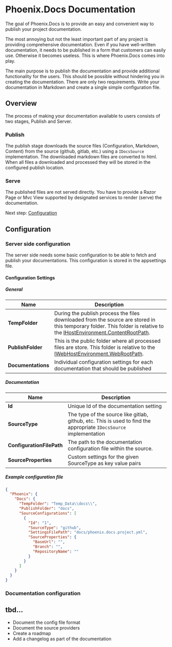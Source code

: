 # Phoenix.Docs Documentation

The goal of Phoenix.Docs is to provide an easy and convenient way to publish your project documentation. 

The most annoying but not the least important part of any project is providing comprehensive documentation. Even if you have 
well-written documentation, it needs to be published in a form that customers can easily use. Otherwise it becomes useless. 
This is where Phoenix.Docs comes into play. 

The main purpose is to publish the documentation and provide additional functionality for the users. This should be possible without 
hindering you in creating the documentation. There are only two requirements. 
Write your documentation in Markdown and create a single simple configuration file.

## Overview

The process of making your documentation available to users consists of two stages, Publish and Server.

### Publish

The publish stage downloads the source files (Configuration, Markdown, Content) from 
the source (github, gitlab, etc.) using a `IDocsSource` implementation. The downloaded markdown files are
converted to html. When all files a downloaded and processed they will be stored in the configured publish location.

### Serve

The published files are not served directly. You have to provide a Razor Page or Mvc View supported by designated services 
to render (serve) the documentation.

Next step: [Configuration](configuration.md)

## Configuration

### Server side configuration

The server side needs some basic configuration to be able to fetch and publish your documentations. This configuration 
is stored in the appsettings file. 

#### Configuration Settings

##### General

|Name|Description|
|---|---|
|**TempFolder**|During the publish process the files downloaded from the source are stored in this temporary folder. This folder is relative to the [IHostEnvironment.ContentRootPath](https://learn.microsoft.com/en-us/dotnet/api/microsoft.extensions.hosting.ihostenvironment.contentrootpath?view=dotnet-plat-ext-7.0#microsoft-extensions-hosting-ihostenvironment-contentrootpath). |
|**PublishFolder**|This is the public folder where all processed files are store. This folder is relative to the [IWebHostEnvironment.WebRootPath](https://learn.microsoft.com/en-us/dotnet/api/microsoft.extensions.hosting.ihostenvironment.contentrootpath?view=dotnet-plat-ext-7.0#microsoft-extensions-hosting-ihostenvironment-contentrootpath).|
|**Documentations**|Individual configuration settings for each documentation that should be published|

##### Documentation
|Name|Description|
|---|---|
|**Id**|Unique Id of the documentation setting|
|**SourceType**|The type of the source like gitlab, github, etc. This is used to find the appropriate `IDocsSource` implementation|
|**ConfigurationFilePath**|The path to the documentation configuration file within the source.|
|**SourceProperties**|Custom settings for the given SourceType as key value pairs|

##### Example configuration file

```json
{
  "Phoenix": {
    "Docs": {
      "TempFolder": "Temp_Data\\docs\\",
      "PublishFolder": "docs",
      "SourceConfigurations": [
        {
          "Id": "1",
          "SourceType": "github",
          "SettingsFilePath": "docs/phoenix.docs.project.yml",
          "SourceProperties": {
            "BaseUrl": "",
            "Branch": "",
            "RepositoryName": ""
          }
        }
      ]
    }
  }
}

```

### Documentation configuration



## tbd...

- Document the config file format
- Document the source providers
- Create a roadmap
- Add a changelog as part of the documentation
